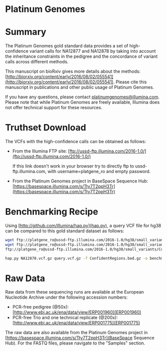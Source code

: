 # Platinum Genomes

# Summary

The Platinum Genomes gold standard data provides a set of high-confidence variant calls for NA12877 and NA12878
by taking into account the inheritance constraints in the pedigree and the concordance of variant calls across
different methods.

This manuscript on bioRxiv gives more details about the methods: [http://biorxiv.org/content/early/2016/08/02/055541](http://biorxiv.org/content/early/2016/08/02/055541).
Please cite this manuscript in publications and other public usage of Platinum Genomes.

If you have any questions, please contact [platinumgenomes@illumina.com](mailto:platinumgenomes@illumina.com).
Please note that while Platinum Genomes are freely available, Illumina does not offer technical support for these resources.

# Truthset Download

The VCFs with the high-confidence calls can be obtained as follows:

* From the Illumina FTP site: [ftp://ussd-ftp.illumina.com/2016-1.0/](ftp://ussd-ftp.illumina.com/2016-1.0/)

  If this link doesn't work in your browser try to directly ftp to ussd-ftp.illumina.com, with username=platgene_ro and empty password.

* From the Platinum Genomes project in BaseSpace Sequence Hub: [https://basespace.illumina.com/s/Tty7T2ppH3Tr](https://basespace.illumina.com/s/Tty7T2ppH3Tr)

# Benchmarking Recipe

Using [http://github.com/Illumina/hap.py](hap.py), a query VCF file for hg38 can be compared to this gold standard dataset as follows:

```bash
wget ftp://platgene_ro@ussd-ftp.illumina.com/2016-1.0/hg38/small_variants/NA12878/NA12878.vcf.gz
wget ftp://platgene_ro@ussd-ftp.illumina.com/2016-1.0/hg38/small_variants/NA12878/NA12878.vcf.gz.tbi
ftp://platgene_ro@ussd-ftp.illumina.com/2016-1.0/hg38/small_variants/ConfidentRegions.bed.gz

hap.py NA12878.vcf.gz query.vcf.gz -f ConfidentRegions.bed.gz -o benchmarking-output
```

# Raw Data

Raw data from these sequencing runs are available at the European Nucleotide Archive under the following accession numbers:

* PCR-free pedigree (@50x): [http://www.ebi.ac.uk/ena/data/view/ERP001960](ERP001960)
* PCR-free Trio and one technical replicate (@200x): [http://www.ebi.ac.uk/ena/data/view/ERP001775](ERP001775)

The raw data are also available from the Platinum Genomes project in [https://basespace.illumina.com/s/Tty7T2ppH3Tr](BaseSpace Sequence Hub).
For the FASTQ files, please navigate to the "Samples" section.


